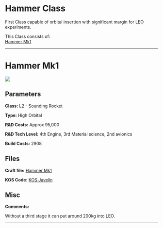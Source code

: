 # Hammer Class

First Class capable of orbital insertion with significant margin for LEO experiments.

This Class consists of:\
[Hammer Mk1](#Hammer-Mk1)

***

# Hammer Mk1
![](https://i.imgur.com/dF7BzWt.png)
## Parameters
**Class:** L2 - Sounding Rocket

**Type:** High Orbital

**R&D Costs:** Approx 95,000

**R&D Tech Level:** 4th Engine, 3rd Material science, 2nd avionics

**Build Costs:** 2908
## Files
**Craft file:** [Hammer Mk1](https://github.com/pike82/KSP-V1.12.3-RP-1/blob/master/Craft/JHammer%20Mk1.craft)

**KOS Code:** [KOS Javelin](https://github.com/pike82/KSP-V1.12.3-RP-1/blob/master/Sounding_Rockets/Hammer.ks)
## Misc
**Comments:** 
 
Without a third stage it can put around 200kg into LEO.

***